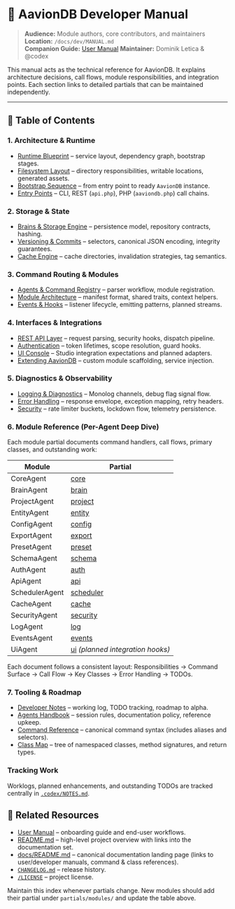 # 🧩 AavionDB Developer Manual

> **Audience:** Module authors, core contributors, and maintainers  
> **Location:** `/docs/dev/MANUAL.md`  
> **Companion Guide:** [User Manual](../user/MANUAL.md)
> **Maintainer:** Dominik Letica & @codex

This manual acts as the technical reference for AavionDB. It explains architecture decisions, call flows, module responsibilities, and integration points. Each section links to detailed partials that can be maintained independently.

---

## 📘 Table of Contents

### 1. Architecture & Runtime
- [Runtime Blueprint](./partials/core-architecture.md) – service layout, dependency graph, bootstrap stages.
- [Filesystem Layout](./partials/file-structure.md) – directory responsibilities, writable locations, generated assets.
- [Bootstrap Sequence](./partials/bootstrap.md) – from entry point to ready `AavionDB` instance.
- [Entry Points](./partials/entry-points.md) – CLI, REST (`api.php`), PHP (`aaviondb.php`) call chains.

### 2. Storage & State
- [Brains & Storage Engine](./partials/brains-and-storage.md) – persistence model, repository contracts, hashing.
- [Versioning & Commits](./partials/versioning.md) – selectors, canonical JSON encoding, integrity guarantees.
- [Cache Engine](./partials/modules/cache.md) – cache directories, invalidation strategies, tag semantics.

### 3. Command Routing & Modules
- [Agents & Command Registry](./partials/agents-and-command-registry.md) – parser workflow, module registration.
- [Module Architecture](./partials/modules.md) – manifest format, shared traits, context helpers.
- [Events & Hooks](./partials/events-and-hooks.md) – listener lifecycle, emitting patterns, planned streams.

### 4. Interfaces & Integrations
- [REST API Layer](./partials/rest-api.md) – request parsing, security hooks, dispatch pipeline.
- [Authentication](./partials/authentication.md) – token lifetimes, scope resolution, guard hooks.
- [UI Console](./partials/ui-console.md) – Studio integration expectations and planned adapters.
- [Extending AavionDB](./partials/extending.md) – custom module scaffolding, service injection.

### 5. Diagnostics & Observability
- [Logging & Diagnostics](./partials/logging-and-diagnostics.md) – Monolog channels, debug flag signal flow.
- [Error Handling](./partials/error-handling.md) – response envelope, exception mapping, retry headers.
- [Security](./partials/security.md) – rate limiter buckets, lockdown flow, telemetry persistence.

### 6. Module Reference (Per-Agent Deep Dive)

Each module partial documents command handlers, call flows, primary classes, and outstanding work:

| Module | Partial |
|--------|---------|
| CoreAgent | [core](./partials/modules/core.md) |
| BrainAgent | [brain](./partials/modules/brain.md) |
| ProjectAgent | [project](./partials/modules/project.md) |
| EntityAgent | [entity](./partials/modules/entity.md) |
| ConfigAgent | [config](./partials/modules/config.md) |
| ExportAgent | [export](./partials/modules/export.md) |
| PresetAgent | [preset](./partials/modules/preset.md) |
| SchemaAgent | [schema](./partials/modules/schema.md) |
| AuthAgent | [auth](./partials/modules/auth.md) |
| ApiAgent | [api](./partials/modules/api.md) |
| SchedulerAgent | [scheduler](./partials/modules/scheduler.md) |
| CacheAgent | [cache](./partials/modules/cache.md) |
| SecurityAgent | [security](./partials/modules/security.md) |
| LogAgent | [log](./partials/modules/log.md) |
| EventsAgent | [events](./partials/modules/events.md) |
| UiAgent | [ui](./partials/modules/ui.md) *(planned integration hooks)* |

Each document follows a consistent layout: Responsibilities → Command Surface → Call Flow → Key Classes → Error Handling → TODOs.

### 7. Tooling & Roadmap

- [Developer Notes](../../.codex/NOTES.md) – working log, TODO tracking, roadmap to alpha.
- [Agents Handbook](../../.codex/AGENTS.md) – session rules, documentation policy, reference upkeep.
- [Command Reference](./commands.md) – canonical command syntax (includes aliases and selectors).
- [Class Map](./classmap.md) – tree of namespaced classes, method signatures, and return types.

### Tracking Work

Worklogs, planned enhancements, and outstanding TODOs are tracked centrally in [`.codex/NOTES.md`](../../.codex/NOTES.md).

## 🔗 Related Resources

- [User Manual](../user/MANUAL.md) – onboarding guide and end-user workflows.
- [README.md](../../README.md) – high-level project overview with links into the documentation set.
- [docs/README.md](../README.md) – canonical documentation landing page (links to user/developer manuals, command & class references).
- [`CHANGELOG.md`](../../CHANGELOG.md) – release history.
- [`/LICENSE`](../../LICENSE) – project license.

Maintain this index whenever partials change. New modules should add their partial under `partials/modules/` and update the table above.
